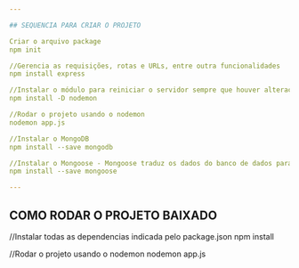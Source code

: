 ```yaml
---

## SEQUENCIA PARA CRIAR O PROJETO

Criar o arquivo package
npm init

//Gerencia as requisições, rotas e URLs, entre outra funcionalidades
npm install express

//Instalar o módulo para reiniciar o servidor sempre que houver alteração no código fonte
npm install -D nodemon

//Rodar o projeto usando o nodemon
nodemon app.js

//Instalar o MongoDB
npm install --save mongodb

//Instalar o Mongoose - Mongoose traduz os dados do banco de dados para objetos JavaScript para que possam ser utilizados por sua aplicação.
npm install --save mongoose

---
```


## COMO RODAR O PROJETO BAIXADO

//Instalar todas as dependencias indicada pelo package.json
npm install

//Rodar o projeto usando o nodemon
nodemon app.js
